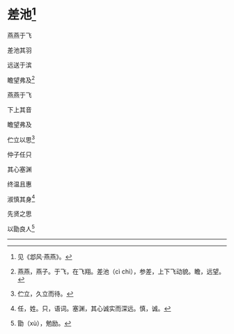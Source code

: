    

# 差池[^1]

燕燕于飞

差池其羽

远送于滨

瞻望弗及[^2]

燕燕于飞

下上其音

瞻望弗及

伫立以思[^3]

仲子任只

其心塞渊

终温且惠

淑慎其身[^4]

先贤之思

以勖良人[^5]

* * *

[^1]: 见《邶风·燕燕》。
[^2]: 燕燕，燕子。于飞，在飞翔。差池（cì chì），参差，上下飞动貌。瞻，远望。
[^3]: 伫立，久立而待。
[^4]: 任，姓。只，语词。塞渊，其心诚实而深远。慎，诚。
[^5]: 勖（xù），勉励。